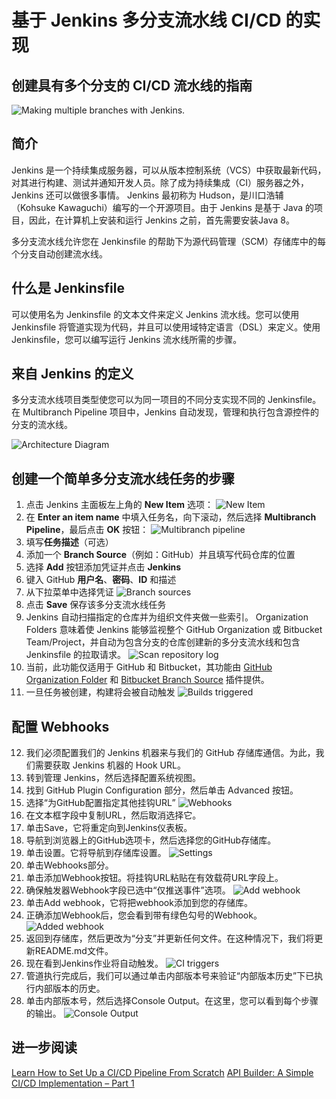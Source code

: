 # 基于 Jenkins 多分支流水线 CI/CD 的实现

## 创建具有多个分支的 CI/CD 流水线的指南

![Making multiple branches with Jenkins.](https://dzone.com/storage/temp/12819412-branch.jpg)

## 简介

Jenkins 是一个持续集成服务器，可以从版本控制系统（VCS）中获取最新代码，对其进行构建、测试并通知开发人员。除了成为持续集成（CI）服务器之外，Jenkins 还可以做很多事情。 Jenkins 最初称为 Hudson，是川口浩辅（Kohsuke Kawaguchi）编写的一个开源项目。由于 Jenkins 是基于 Java 的项目，因此，在计算机上安装和运行 Jenkins 之前，首先需要安装Java 8。

多分支流水线允许您在 Jenkinsfile 的帮助下为源代码管理（SCM）存储库中的每个分支自动创建流水线。

## 什么是 Jenkinsfile

可以使用名为 Jenkinsfile 的文本文件来定义 Jenkins 流水线。您可以使用 Jenkinsfile 将管道实现为代码，并且可以使用域特定语言（DSL）来定义。使用 Jenkinsfile，您可以编写运行 Jenkins 流水线所需的步骤。

## 来自 Jenkins 的定义

多分支流水线项目类型使您可以为同一项目的不同分支实现不同的 Jenkinsfile。在 Multibranch Pipeline 项目中，Jenkins 自动发现，管理和执行包含源控件的分支的流水线。

![Architecture Diagram](https://dzone.com/storage/temp/12713975-multibranch-pipeline.png)

## 创建一个简单多分支流水线任务的步骤

1. 点击 Jenkins 主面板左上角的 **New Item** 选项：
![New Item](https://dzone.com/storage/temp/12713939-new-item.png)
2. 在 **Enter an item name** 中填入任务名，向下滚动，然后选择 **Multibranch Pipeline**，最后点击 **OK** 按钮：
![Multibranch pipeline](https://dzone.com/storage/temp/12713992-select-multibranch.png)
3. 填写**任务描述**（可选）
4. 添加一个 **Branch Source**（例如：GitHub）并且填写代码仓库的位置
5. 选择 **Add** 按钮添加凭证并点击 **Jenkins**
6. 键入 GitHub **用户名**、**密码**、**ID** 和描述
7. 从下拉菜单中选择凭证
![Branch sources](https://dzone.com/storage/temp/12714013-select-repo.png)
8. 点击 **Save** 保存该多分支流水线任务
9. Jenkins 自动扫描指定的仓库并为组织文件夹做一些索引。 Organization Folders 意味着使 Jenkins 能够监视整个 GitHub Organization 或 Bitbucket Team/Project，并自动为包含分支的仓库创建新的多分支流水线和包含 Jenkinsfile 的拉取请求。
![Scan repository log](https://dzone.com/storage/temp/12714002-scanning.png)
10. 当前，此功能仅适用于 GitHub 和 Bitbucket，其功能由 [GitHub Organization Folder](https://plugins.jenkins.io/github-organization-folder) 和 [Bitbucket Branch Source](https://plugins.jenkins.io/cloudbees-bitbucket-branch-source) 插件提供。
11. 一旦任务被创建，构建将会被自动触发
![Builds triggered](https://dzone.com/storage/temp/12714003-jobs.png)

## 配置 Webhooks

12. 我们必须配置我们的 Jenkins 机器来与我们的 GitHub 存储库通信。为此，我们需要获取 Jenkins 机器的 Hook URL。
13. 转到管理 Jenkins，然后选择配置系统视图。
14. 找到 GitHub Plugin Configuration 部分，然后单击 Advanced 按钮。
15. 选择“为GitHub配置指定其他挂钩URL”
![Webhooks](https://dzone.com/storage/temp/12713987-n-ci-sepcify-hook.png)
16. 在文本框字段中复制URL，然后取消选择它。
17. 单击Save，它将重定向到Jenkins仪表板。
18. 导航到浏览器上的GitHub选项卡，然后选择您的GitHub存储库。
19. 单击设置。它将导航到存储库设置。
![Settings](https://dzone.com/storage/temp/12713983-settings.png)
20. 单击Webhooks部分。
21. 单击添加Webhook按钮。将挂钩URL粘贴在有效载荷URL字段上。
22. 确保触发器Webhook字段已选中“仅推送事件”选项。
![Add webhook](https://dzone.com/storage/temp/12713985-add-webhook.png)
23. 单击Add webhook，它将把webhook添加到您的存储库。
24. 正确添加Webhook后，您会看到带有绿色勾号的Webhook。
![Added webhook](https://dzone.com/storage/temp/12713984-green-tick.png)
25. 返回到存储库，然后更改为“分支”并更新任何文件。在这种情况下，我们将更新README.md文件。
26. 现在看到Jenkins作业将自动触发。
![CI triggers](https://dzone.com/storage/temp/12714004-cicd.png)
27. 管道执行完成后，我们可以通过单击内部版本号来验证“内部版本历史”下已执行内部版本的历史。
28. 单击内部版本号，然后选择Console Output。在这里，您可以看到每个步骤的输出。
![Console Output](https://dzone.com/storage/temp/12714005-console-output.png)

## 进一步阅读

[Learn How to Set Up a CI/CD Pipeline From Scratch](https://dzone.com/articles/learn-how-to-setup-a-cicd-pipeline-from-scratch)
[API Builder: A Simple CI/CD Implementation – Part 1](https://dzone.com/articles/api-builder-a-simple-cicd-implementation-part-1)
